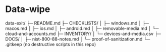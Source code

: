 # Data-wipe
data-exit/
├─ README.md
├─ CHECKLISTS/
│  ├─ windows.md
│  ├─ macos.md
│  ├─ ios.md
│  ├─ android.md
│  ├─ removable-media.md
│  └─ cloud-and-accounts.md
├─ INVENTORY/
│  └─ devices-and-media.csv
├─ DOCS/
│  ├─ nist-800-88-notes.md
│  └─ proof-of-sanitization.md
└─ .gitkeep   (no destructive scripts in this repo)
